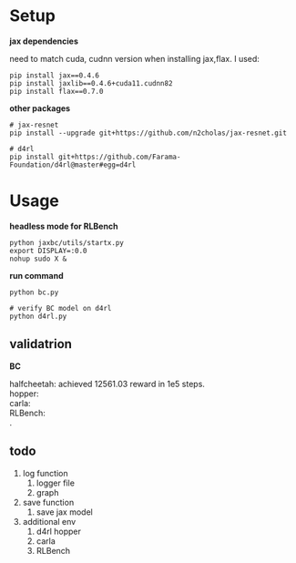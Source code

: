 
# Setup


**jax dependencies**

need to match cuda, cudnn version when installing jax,flax. I used:

```
pip install jax==0.4.6 
pip install jaxlib==0.4.6+cuda11.cudnn82 
pip install flax==0.7.0 
```


**other packages**

```
# jax-resnet
pip install --upgrade git+https://github.com/n2cholas/jax-resnet.git

# d4rl
pip install git+https://github.com/Farama-Foundation/d4rl@master#egg=d4rl

```

# Usage

**headless mode for RLBench**
```
python jaxbc/utils/startx.py
export DISPLAY=:0.0                                            
nohup sudo X & 
```
**run command**
```
python bc.py

# verify BC model on d4rl
python d4rl.py

```

## validatrion
**BC**

halfcheetah: achieved 12561.03 reward in 1e5 steps. \
hopper: \
carla: \
RLBench: \
.

## todo
1. log function
   1. logger file
   2. graph
2. save function
   1. save jax model
3. additional env
   1. d4rl hopper
   2. carla
   3. RLBench
